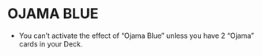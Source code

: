 
# OJAMA BLUE

*   You can’t activate the effect of “Ojama Blue” unless you have 2 “Ojama” cards in your Deck.

  